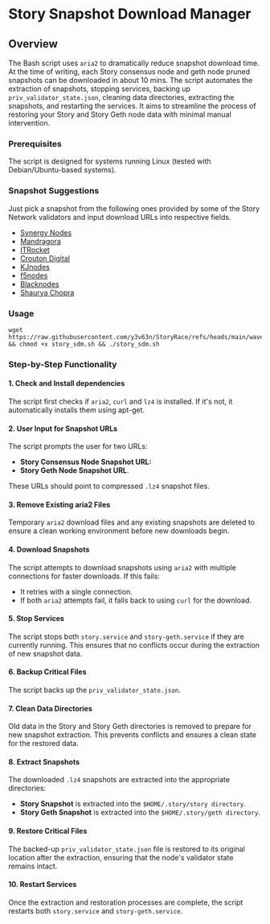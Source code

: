 # Story Snapshot Download Manager
## 
## Overview
The Bash script uses `aria2` to dramatically reduce snapshot download time. At the time of writing, each Story consensus node and geth node pruned snapshots can be downloaded in about 10 mins. The script automates the extraction of snapshots, stopping services, backing up `priv_validator_state.json`, cleaning data directories, extracting the snapshots, and restarting the services. It aims to streamline the process of restoring your Story and Story Geth node data with minimal manual intervention. 

### Prerequisites
The script is designed for systems running Linux (tested with Debian/Ubuntu-based systems).

### Snapshot Suggestions
Just pick a snapshot from the following ones provided by some of the Story Network validators and input download URLs into respective fields.
- [Synergy Nodes](https://www.synergynodes.com/service/storytest)
- [Mandragora](https://hackmd.io/@bMLJfk-wRcus0zQNBavDTQ/r1Mc-eWhR#Apply-Mandragora-snapshots-story-clientstory-geth)
- [ITRocket](https://itrocket.net/services/testnet/story/)
- [Crouton Digital](https://crouton.digital/services/testnets/storyprotocol)
- [KJnodes](https://services.kjnodes.com/testnet/story/snapshot/)
- [f5nodes](https://wiki.f5nodes.com/story-protocol/sync/snapshot/)
- [Blacknodes](https://services.blacknodes.net/Story-Testnet/)
- [Shaurya Chopra](https://services.shachopra.com/story-testnet/snapshot)

### 
### Usage

```
wget https://raw.githubusercontent.com/y3v63n/StoryRace/refs/heads/main/wave2/task2/story_sdm.sh && chmod +x story_sdm.sh && ./story_sdm.sh
```

### Step-by-Step Functionality
#### 
#### 1. **Check and Install dependencies**
The script first checks if `aria2`, `curl` and `lz4` is installed. If it's not, it automatically installs them using apt-get.
#### 
#### 2. **User Input for Snapshot URLs**
The script prompts the user for two URLs:
- **Story Consensus Node Snapshot URL:**
- **Story Geth Node Snapshot URL**.

These URLs should point to compressed `.lz4` snapshot files.
#### 
#### 3. **Remove Existing aria2 Files**
Temporary `aria2` download files and any existing snapshots are deleted to ensure a clean working environment before new downloads begin.
#### 
#### 4. **Download Snapshots**
The script attempts to download snapshots using `aria2` with multiple connections for faster downloads. If this fails:
- It retries with a single connection.
- If both `aria2` attempts fail, it falls back to using `curl` for the download.

#### 
#### 5. **Stop Services**
The script stops both `story.service` and `story-geth.service` if they are currently running. This ensures that no conflicts occur during the extraction of new snapshot data.
#### 
#### 6. **Backup Critical Files**
The script backs up the `priv_validator_state.json`.
#### 
#### 7. **Clean Data Directories**
Old data in the Story and Story Geth directories is removed to prepare for new snapshot extraction. This prevents conflicts and ensures a clean state for the restored data.
#### 
#### 8. **Extract Snapshots**
The downloaded `.lz4` snapshots are extracted into the appropriate directories:
- **Story Snapshot** is extracted into the `$HOME/.story/story directory`.
- **Story Geth Snapshot** is extracted into the `$HOME/.story/geth directory`.

#### 
#### 9. **Restore Critical Files**
The backed-up `priv_validator_state.json` file is restored to its original location after the extraction, ensuring that the node's validator state remains intact.
#### 
#### 10. **Restart Services**
Once the extraction and restoration processes are complete, the script restarts both `story.service` and `story-geth.service`.
### 
###
